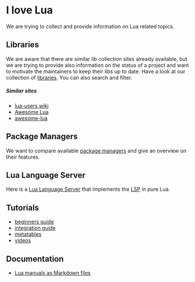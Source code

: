 # I love Lua

We are trying to collect and provide information on Lua related topics.

## Libraries

We are aware that there are similar lib collection sites already available, but we are trying to
provide also information on the status of a project and want to motivate the maintainers to keep
their libs up to date. Have a look at our collection of [libraries](libraries/libraries.html). You
can also search and filter.

##### Similar sites
- [lua-users wiki](http://lua-users.org/wiki/LibrariesAndBindings)
- [Awesome Lua](https://github.com/LewisJEllis/awesome-lua)
- [awesome-lua](https://github.com/uhub/awesome-lua)

## Package Managers

We want to compare available [package managers](package_managers/package_managers.md) and give an
overview on their features.

## Lua Language Server

Here is a [Lua Language Server](https://github.com/sumneko/lua-language-server) that implements the
[LSP](https://langserver.org/) in pure Lua.

## Tutorials
- [beginners guide](https://github.com/pohka/Lua-Beginners-Guide)
- [integration guide](https://lua.msys.ch/lua-integration-guide.html)
- [metatables](tutorials/metatables/metatables.md)
- [videos](https://www.youtube.com/playlist?list=PL0o3fqwR2CsWg_ockSMN6FActmMOJ70t_)

## Documentation
- [Lua manuals as Markdown files](https://github.com/axa-dev/lua-plaintext-docs)

